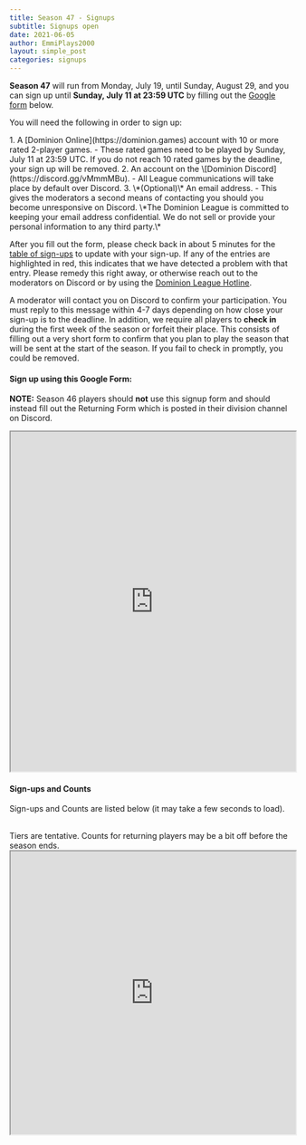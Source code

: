 ```yaml
---
title: Season 47 - Signups
subtitle: Signups open
date: 2021-06-05
author: EmmiPlays2000
layout: simple_post
categories: signups
---
```

**Season 47** will run from Monday, July 19, until Sunday, August 29, and you can sign up until **Sunday, July 11 at 23:59 UTC** by filling out the [Google form](#sign-up-using-this-google-form) below.

You will need the following in order to sign up:

<div class="instructions-div" markdown="1">
1. A [Dominion Online](https://dominion.games) account with 10 or more rated 2-player games.
- These rated games need to be played by Sunday, July 11 at 23:59 UTC. If you do not reach 10 rated games by the deadline, your sign up will be removed.
2. An account on the \[Dominion Discord](https://discord.gg/vMmmMBu).
- All League communications will take place by default over Discord.
3. \*(Optional)\* An email address.
- This gives the moderators a second means of contacting you should you become unresponsive on Discord. \*The Dominion League is committed to keeping your email address confidential. We do not sell or provide your personal information to any third party.\*
</div>

After you fill out the form, please check back in about 5 minutes for the [table of sign-ups](#sign-ups-and-counts) to update with your sign-up. If any of the entries are highlighted in red, this indicates that we have detected a problem with that entry. Please remedy this right away, or otherwise reach out to the moderators on Discord or by using the [Dominion League Hotline](http://dominionleague.org/hotline).

A moderator will contact you on Discord to confirm your participation. You must reply to this message within 4-7 days depending on how close your sign-up is to the deadline. In addition, we require all players to **check in** during the first week of the season or forfeit their place. This consists of filling out a very short form to confirm that you plan to play the season that will be sent at the start of the season. If you fail to check in promptly, you could be removed.

#### Sign up using this Google Form:

**NOTE:** Season 46 players should **not** use this signup form and should instead fill out the Returning Form which is posted in their division channel on Discord.
<br>

<div class="sheets">

<iframe src="https://docs.google.com/forms/d/e/1FAIpQLSdsMyRcWbrmsa9J2fMgXSV560YGLidiqg2cdZy4OMpxjaudHQ/viewform?embedded=true" width="100%" height="600">Loading…</iframe>
</div>

#### Sign-ups and Counts

Sign-ups and Counts are listed below (it may take a few seconds to load).

<br>
Tiers are tentative. Counts for returning players may be a bit off before the season ends.

<div class="sheets">
  <iframe src="https://docs.google.com/spreadsheets/d/e/2PACX-1vQP8KrRdFGJJUNnqmW9AVpmzMx5cvywWX9ZrvU4rsEiXbEaw57juYHj0UyzOLZyRJa3lCjyaj_YuvZr/pubhtml" height="500" width="100%">Loading...</iframe>
</div>